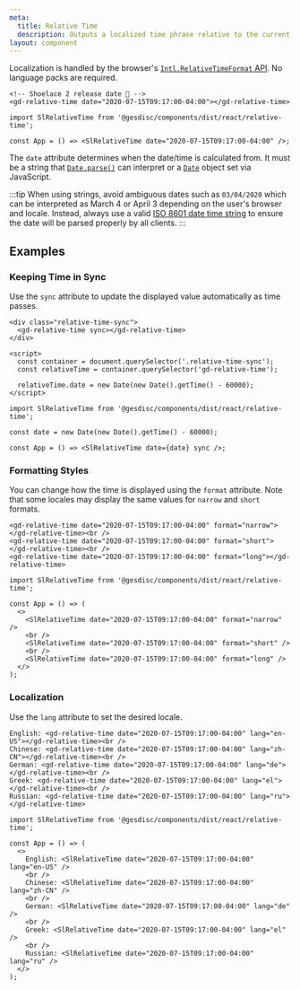 ```yaml
---
meta:
  title: Relative Time
  description: Outputs a localized time phrase relative to the current date and time.
layout: component
---
```


Localization is handled by the browser's [`Intl.RelativeTimeFormat` API](https://developer.mozilla.org/en-US/docs/Web/JavaScript/Reference/Global_Objects/Intl/RelativeTimeFormat). No language packs are required.

```html:preview
<!-- Shoelace 2 release date 🎉 -->
<gd-relative-time date="2020-07-15T09:17:00-04:00"></gd-relative-time>
```

```jsx:react
import SlRelativeTime from '@gesdisc/components/dist/react/relative-time';

const App = () => <SlRelativeTime date="2020-07-15T09:17:00-04:00" />;
```

The `date` attribute determines when the date/time is calculated from. It must be a string that [`Date.parse()`](https://developer.mozilla.org/en-US/docs/Web/JavaScript/Reference/Global_Objects/Date/parse) can interpret or a [`Date`](https://developer.mozilla.org/en-US/docs/Web/JavaScript/Reference/Global_Objects/Date) object set via JavaScript.

:::tip
When using strings, avoid ambiguous dates such as `03/04/2020` which can be interpreted as March 4 or April 3 depending on the user's browser and locale. Instead, always use a valid [ISO 8601 date time string](https://developer.mozilla.org/en-US/docs/Web/JavaScript/Reference/Global_Objects/Date/parse#Date_Time_String_Format) to ensure the date will be parsed properly by all clients.
:::

## Examples

### Keeping Time in Sync

Use the `sync` attribute to update the displayed value automatically as time passes.

```html:preview
<div class="relative-time-sync">
  <gd-relative-time sync></gd-relative-time>
</div>

<script>
  const container = document.querySelector('.relative-time-sync');
  const relativeTime = container.querySelector('gd-relative-time');

  relativeTime.date = new Date(new Date().getTime() - 60000);
</script>
```

```jsx:react
import SlRelativeTime from '@gesdisc/components/dist/react/relative-time';

const date = new Date(new Date().getTime() - 60000);

const App = () => <SlRelativeTime date={date} sync />;
```

### Formatting Styles

You can change how the time is displayed using the `format` attribute. Note that some locales may display the same values for `narrow` and `short` formats.

```html:preview
<gd-relative-time date="2020-07-15T09:17:00-04:00" format="narrow"></gd-relative-time><br />
<gd-relative-time date="2020-07-15T09:17:00-04:00" format="short"></gd-relative-time><br />
<gd-relative-time date="2020-07-15T09:17:00-04:00" format="long"></gd-relative-time>
```

```jsx:react
import SlRelativeTime from '@gesdisc/components/dist/react/relative-time';

const App = () => (
  <>
    <SlRelativeTime date="2020-07-15T09:17:00-04:00" format="narrow" />
    <br />
    <SlRelativeTime date="2020-07-15T09:17:00-04:00" format="short" />
    <br />
    <SlRelativeTime date="2020-07-15T09:17:00-04:00" format="long" />
  </>
);
```

### Localization

Use the `lang` attribute to set the desired locale.

```html:preview
English: <gd-relative-time date="2020-07-15T09:17:00-04:00" lang="en-US"></gd-relative-time><br />
Chinese: <gd-relative-time date="2020-07-15T09:17:00-04:00" lang="zh-CN"></gd-relative-time><br />
German: <gd-relative-time date="2020-07-15T09:17:00-04:00" lang="de"></gd-relative-time><br />
Greek: <gd-relative-time date="2020-07-15T09:17:00-04:00" lang="el"></gd-relative-time><br />
Russian: <gd-relative-time date="2020-07-15T09:17:00-04:00" lang="ru"></gd-relative-time>
```

```jsx:react
import SlRelativeTime from '@gesdisc/components/dist/react/relative-time';

const App = () => (
  <>
    English: <SlRelativeTime date="2020-07-15T09:17:00-04:00" lang="en-US" />
    <br />
    Chinese: <SlRelativeTime date="2020-07-15T09:17:00-04:00" lang="zh-CN" />
    <br />
    German: <SlRelativeTime date="2020-07-15T09:17:00-04:00" lang="de" />
    <br />
    Greek: <SlRelativeTime date="2020-07-15T09:17:00-04:00" lang="el" />
    <br />
    Russian: <SlRelativeTime date="2020-07-15T09:17:00-04:00" lang="ru" />
  </>
);
```
